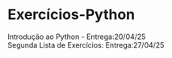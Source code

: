 # Exercícios-Python
Introdução ao Python - Entrega:20/04/25  
Segunda Lista de Exercícios: Entrega:27/04/25
